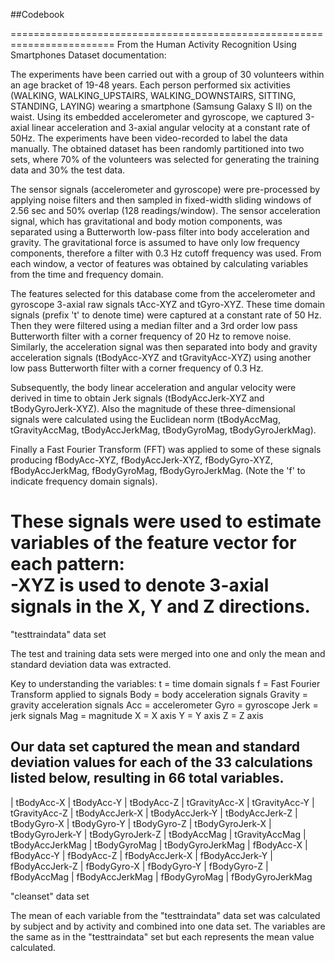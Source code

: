 ##Codebook

========================================================================
From the Human Activity Recognition Using Smartphones Dataset
documentation:

The experiments have been carried out with a group of 30 volunteers 
within an age bracket of 19-48 years. Each person performed six 
activities (WALKING, WALKING_UPSTAIRS, WALKING_DOWNSTAIRS, SITTING, 
STANDING, LAYING) wearing a smartphone (Samsung Galaxy S II) on the 
waist. Using its embedded accelerometer and gyroscope, we captured 
3-axial linear acceleration and 3-axial angular velocity at a 
constant rate of 50Hz. The experiments have been video-recorded to 
label the data manually. The obtained dataset has been randomly 
partitioned into two sets, where 70% of the volunteers was selected 
for generating the training data and 30% the test data. 

The sensor signals (accelerometer and gyroscope) were pre-processed by 
applying noise filters and then sampled in fixed-width sliding windows 
of 2.56 sec and 50% overlap (128 readings/window). The sensor 
acceleration signal, which has gravitational and body motion components, 
was separated using a Butterworth low-pass filter into body acceleration 
and gravity. The gravitational force is assumed to have only low 
frequency components, therefore a filter with 0.3 Hz cutoff frequency was 
used. From each window, a vector of features was obtained by calculating 
variables from the time and frequency domain. 

The features selected for this database come from the accelerometer 
and gyroscope 3-axial raw signals tAcc-XYZ and tGyro-XYZ. These time 
domain signals (prefix 't' to denote time) were captured at a constant 
rate of 50 Hz. Then they were filtered using a median filter and a 3rd 
order low pass Butterworth filter with a corner frequency of 20 Hz to 
remove noise. Similarly, the acceleration signal was then separated 
into body and gravity acceleration signals (tBodyAcc-XYZ and 
tGravityAcc-XYZ) using another low pass Butterworth filter with a corner 
frequency of 0.3 Hz. 

Subsequently, the body linear acceleration and angular velocity were 
derived in time to obtain Jerk signals (tBodyAccJerk-XYZ and 
tBodyGyroJerk-XYZ). Also the magnitude of these three-dimensional signals 
were calculated using the Euclidean norm (tBodyAccMag, tGravityAccMag, 
tBodyAccJerkMag, tBodyGyroMag, tBodyGyroJerkMag). 

Finally a Fast Fourier Transform (FFT) was applied to some of these 
signals producing fBodyAcc-XYZ, fBodyAccJerk-XYZ, fBodyGyro-XYZ, 
fBodyAccJerkMag, fBodyGyroMag, fBodyGyroJerkMag. (Note the 'f' to 
indicate frequency domain signals). 

These signals were used to estimate variables of the feature vector for 
each pattern:  
-XYZ is used to denote 3-axial signals in the X, Y and Z directions.
============================================================================

"testtraindata" data set

The test and training data sets were merged into one and only the mean and 
standard deviation data was extracted.

Key to understanding the variables:
t = time domain signals
f = Fast Fourier Transform applied to signals
Body = body acceleration signals
Gravity = gravity acceleration signals
Acc = accelerometer
Gyro = gyroscope
Jerk = jerk signals
Mag = magnitude
X = X axis
Y = Y axis
Z = Z axis


Our data set captured the mean and standard deviation values for each of the 
33 calculations listed below, resulting in 66 total variables.
----------
| tBodyAcc-X
| tBodyAcc-Y
| tBodyAcc-Z
| tGravityAcc-X
| tGravityAcc-Y
| tGravityAcc-Z
| tBodyAccJerk-X
| tBodyAccJerk-Y
| tBodyAccJerk-Z
| tBodyGyro-X
| tBodyGyro-Y
| tBodyGyro-Z
| tBodyGyroJerk-X
| tBodyGyroJerk-Y
| tBodyGyroJerk-Z
| tBodyAccMag
| tGravityAccMag
| tBodyAccJerkMag
| tBodyGyroMag
| tBodyGyroJerkMag
| fBodyAcc-X
| fBodyAcc-Y
| fBodyAcc-Z
| fBodyAccJerk-X
| fBodyAccJerk-Y
| fBodyAccJerk-Z
| fBodyGyro-X
| fBodyGyro-Y
| fBodyGyro-Z
| fBodyAccMag
| fBodyAccJerkMag
| fBodyGyroMag
| fBodyGyroJerkMag

"cleanset" data set

The mean of each variable from the "testtraindata" data set was calculated by 
subject and by activity and combined into one data set. The variables are the 
same as in the "testtraindata" 
set but each represents the mean value calculated.
